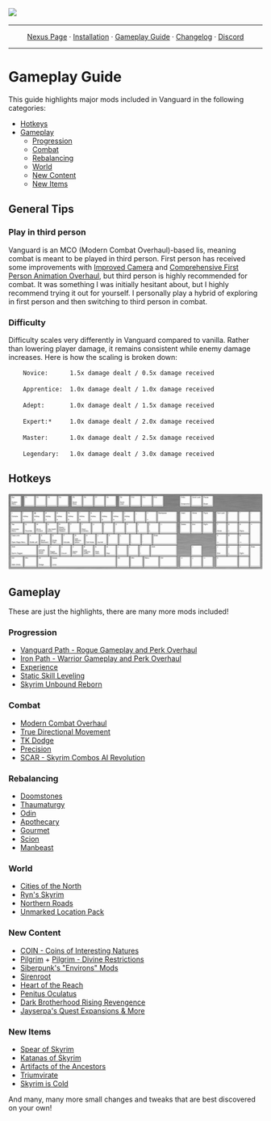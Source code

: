 <a href="https://www.nexusmods.com/skyrimspecialedition/mods/100704"><img src="https://staticdelivery.nexusmods.com/mods/1704/images/100704/100704-1694827736-950063437.png" target="_blank"></a>

---

<p align="center">
  <a href="https://www.nexusmods.com/skyrimspecialedition/mods/100704">Nexus Page</a> ·
  <a href="README.md">Installation</a> ·
  <a href="GAMEPLAY.md">Gameplay Guide</a> ·
  <a href="CHANGELOG.md">Changelog</a> ·
  <a href="https://discord.gg/VXvZWsxzEG">Discord</a>
</p>

---

# Gameplay Guide

This guide highlights major mods included in Vanguard in the following categories:

- [Hotkeys](#hotkeys)
- [Gameplay](#gameplay)
  - [Progression](#progression)
  - [Combat](#combat)
  - [Rebalancing](#rebalancing)
  - [World](#world)
  - [New Content](#new-content)
  - [New Items](#new-items)

## General Tips

### Play in third person
Vanguard is an MCO (Modern Combat Overhaul)-based lis, meaning combat is meant to be played in third person. First person has received some improvements with [Improved Camera](https://www.nexusmods.com/skyrimspecialedition/mods/93962) and [Comprehensive First Person Animation Overhaul](https://www.nexusmods.com/skyrimspecialedition/mods/87169), but third person is highly recommended for combat. It was something I was initially hesitant about, but I highly recommend trying it out for yourself. I personally play a hybrid of exploring in first person and then switching to third person in combat.

### Difficulty

Difficulty scales very differently in Vanguard compared to vanilla. Rather than lowering player damage, it remains consistent while enemy damage increases. Here is how the scaling is broken down: 

        Novice:      1.5x damage dealt / 0.5x damage received
       
        Apprentice:  1.0x damage dealt / 1.0x damage received
        
        Adept:       1.0x damage dealt / 1.5x damage received
        
        Expert:*     1.0x damage dealt / 2.0x damage received
        
        Master:      1.0x damage dealt / 2.5x damage received
        
        Legendary:   1.0x damage dealt / 3.0x damage received

## Hotkeys

<img src="https://raw.githubusercontent.com/Qolore7/vanguard/main/controls.png">

## Gameplay

These are just the highlights, there are many more mods included!

### Progression

- [Vanguard Path - Rogue Gameplay and Perk Overhaul](https://www.nexusmods.com/skyrimspecialedition/mods/94926)
- [Iron Path - Warrior Gameplay and Perk Overhaul](https://www.nexusmods.com/skyrimspecialedition/mods/93691)
- [Experience](https://www.nexusmods.com/skyrimspecialedition/mods/17751)
- [Static Skill Leveling](https://www.nexusmods.com/skyrimspecialedition/mods/30410)
- [Skyrim Unbound Reborn](https://www.nexusmods.com/skyrimspecialedition/mods/27962)

### Combat
- [Modern Combat Overhaul](https://www.skyrim-guild.com/mods/attack)
- [True Directional Movement](https://www.nexusmods.com/skyrimspecialedition/mods/51614)
- [TK Dodge](https://www.nexusmods.com/skyrimspecialedition/mods/56956)
- [Precision](https://www.nexusmods.com/skyrimspecialedition/mods/72347)
- [SCAR - Skyrim Combos AI Revolution](https://www.nexusmods.com/skyrimspecialedition/mods/72014)

### Rebalancing
- [Doomstones](https://www.nexusmods.com/skyrimspecialedition/mods/80180)
- [Thaumaturgy](https://www.nexusmods.com/skyrimspecialedition/mods/57138)
- [Odin](https://www.nexusmods.com/skyrimspecialedition/mods/46000)
- [Apothecary](https://www.nexusmods.com/skyrimspecialedition/mods/52130)
- [Gourmet](https://www.nexusmods.com/skyrimspecialedition/mods/96876)
- [Scion](https://www.nexusmods.com/skyrimspecialedition/mods/41639)
- [Manbeast](https://www.nexusmods.com/skyrimspecialedition/mods/44746)

### World
- [Cities of the North](https://www.nexusmods.com/skyrimspecialedition/users/19519279?tab=user+files)
- [Ryn's Skyrim](https://www.nexusmods.com/skyrimspecialedition/users/81880043?tab=user+files)
- [Northern Roads](https://www.nexusmods.com/skyrimspecialedition/mods/77530)
- [Unmarked Location Pack](https://www.nexusmods.com/skyrimspecialedition/mods/82662)

### New Content
- [COIN - Coins of Interesting Natures](https://www.nexusmods.com/skyrimspecialedition/mods/51439)
- [Pilgrim](https://www.nexusmods.com/skyrimspecialedition/mods/54099) + [Pilgrim - Divine Restrictions](https://www.nexusmods.com/skyrimspecialedition/mods/88814)
- [Siberpunk's "Environs" Mods](https://www.nexusmods.com/skyrimspecialedition/users/36774500)
- [Sirenroot](https://www.nexusmods.com/skyrimspecialedition/mods/70917)
- [Heart of the Reach](https://www.nexusmods.com/skyrimspecialedition/mods/76494)
- [Penitus Oculatus](https://www.nexusmods.com/skyrimspecialedition/mods/21061)
- [Dark Brotherhood Rising Revengence](https://www.nexusmods.com/skyrimspecialedition/mods/57157)
- [Jayserpa's Quest Expansions & More](https://www.nexusmods.com/skyrimspecialedition/users/5201727)

### New Items
- [Spear of Skyrim](https://www.nexusmods.com/skyrimspecialedition/mods/89785)
- [Katanas of Skyrim](https://www.nexusmods.com/skyrimspecialedition/mods/92187)
- [Artifacts of the Ancestors](https://www.nexusmods.com/skyrimspecialedition/mods/92389)
- [Triumvirate](https://www.nexusmods.com/skyrimspecialedition/mods/39170)
- [Skyrim is Cold](https://www.nexusmods.com/skyrimspecialedition/mods/99813)

And many, many more small changes and tweaks that are best discovered on your own!
